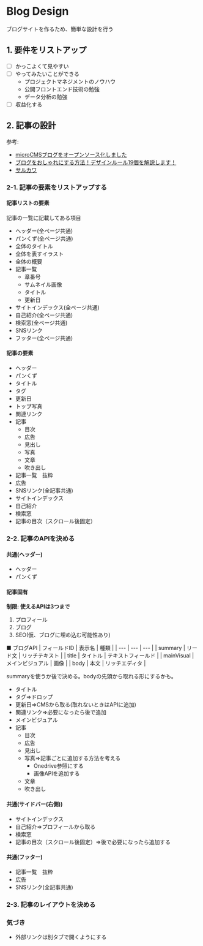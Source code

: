 # Blog Design

ブログサイトを作るため、簡単な設計を行う

## 1. 要件をリストアップ
- [ ] かっこよくて見やすい
- [ ] やってみたいことができる
    - プロジェクトマネジメントのノウハウ
    - 公開フロントエンド技術の勉強
    - データ分析の勉強
- [ ] 収益化する

## 2. 記事の設計
参考:  
- [microCMSブログをオープンソース化しました](https://blog.microcms.io/open-source-the-blog/)
- [ブログをおしゃれにする方法！デザインルール19個を解説します！](https://www.tsuzukiblog.org/blog-design/)  
- [サルカワ](https://saruwakakun.com/)

### 2-1. 記事の要素をリストアップする
#### 記事リストの要素
記事の一覧に記載してある項目
- ヘッダー(全ページ共通)
- パンくず(全ページ共通)
- 全体のタイトル
- 全体を表すイラスト
- 全体の概要
- 記事一覧
  - 章番号
  - サムネイル画像
  - タイトル
  - 更新日
- サイトインデックス(全ページ共通)
- 自己紹介(全ページ共通)
- 検索窓(全ページ共通)
- SNSリンク
- フッター(全ページ共通)

#### 記事の要素
- ヘッダー
- パンくず
- タイトル
- タグ
- 更新日
- トップ写真
- 関連リンク
- 記事
  - 目次
  - 広告
  - 見出し
  - 写真
  - 文章
  - 吹き出し
- 記事一覧　抜粋
- 広告
- SNSリンク(全記事共通)
- サイトインデックス
- 自己紹介
- 検索窓
- 記事の目次（スクロール後固定）

### 2-2. 記事のAPIを決める

#### 共通(ヘッダー)
- ヘッダー
- パンくず

#### 記事固有

**制限: 使えるAPIは3つまで**
1. プロフィール
2. ブログ
3. SEO(仮、ブログに埋め込む可能性あり)

■ ブログAPI
| フィールドID | 表示名 | 種類 |
| --- | --- | --- |
| summary | リード文 | リッチテキスト |
| title | タイトル | テキストフィールド |
| mainVisual | メインビジュアル | 画像 |
| body | 本文 | リッチエディタ |

summaryを使うか後で決める。bodyの先頭から取れる形にするかも。

- タイトル
- タグ⇒ドロップ
- 更新日⇒CMSから取る(取れないときはAPIに追加)
- 関連リンク⇒必要になったら後で追加
- メインビジュアル
- 記事
  - 目次
  - 広告
  - 見出し
  - 写真⇒記事ごとに追加する方法を考える
    - Onedrive参照にする
    - 画像APIを追加する
  - 文章
  - 吹き出し

#### 共通(サイドバー(右側))
- サイトインデックス
- 自己紹介⇒プロフィールから取る
- 検索窓
- 記事の目次（スクロール後固定）⇒後で必要になったら追加する

#### 共通(フッター)

- 記事一覧　抜粋
- 広告
- SNSリンク(全記事共通)

### 2-3. 記事のレイアウトを決める

### 気づき
- 外部リンクは別タブで開くようにする
